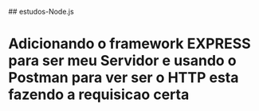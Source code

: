 #﻿# estudos-Node.js

# Adicionando o framework EXPRESS para ser meu Servidor e usando o Postman para ver ser o HTTP esta fazendo a requisicao certa
